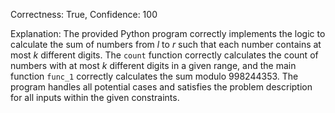 Correctness: True, Confidence: 100

Explanation: The provided Python program correctly implements the logic to calculate the sum of numbers from $l$ to $r$ such that each number contains at most $k$ different digits. The `count` function correctly calculates the count of numbers with at most $k$ different digits in a given range, and the main function `func_1` correctly calculates the sum modulo $998244353$. The program handles all potential cases and satisfies the problem description for all inputs within the given constraints.